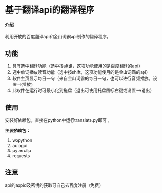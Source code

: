 # 基于翻译api的翻译程序

#### 介绍
利用开放的百度翻译api和金山词霸api制作的翻译程序。
## 功能
1. 具有选中翻译功能（选中按alt键，这项功能使用的是百度翻译的api）
2. 选中单词播放读音功能（选中按shift，这项功能使用的是金山词霸的api）
3. 软件主页显示每日一句（来自金山词霸的每日一句，也可以进行音频播放。设置——>播放）
4. 此软件在运行时可最小化到拖盘（退出可使用托盘图标右键或设置——>退出）
## 使用
安装好依赖包，直接在python中运行translate.py即可 。

**主要依赖包：** 
1. wxpython
2. autogui
3. pypercilp
4. requests
## 注意
api的appid及密钥的获取可自己去百度注册（免费）